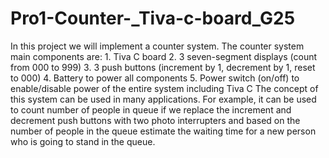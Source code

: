 # Pro1-Counter-_Tiva-c-board_G25
In this project we will  implement a counter system. The counter system main components are: 1. Tiva C board 2. 3 seven-segment displays (count from 000 to 999) 3. 3 push buttons (increment by 1, decrement by 1, reset to 000) 4. Battery to power all components 5. Power switch (on/off) to enable/disable power of the entire system including Tiva C The concept of this system can be used in many applications. For example, it can be used to count number of people in queue if we replace the increment and decrement push buttons with two photo interrupters and based on the number of people in the queue estimate the waiting time for a new person who is going to stand in the queue.
